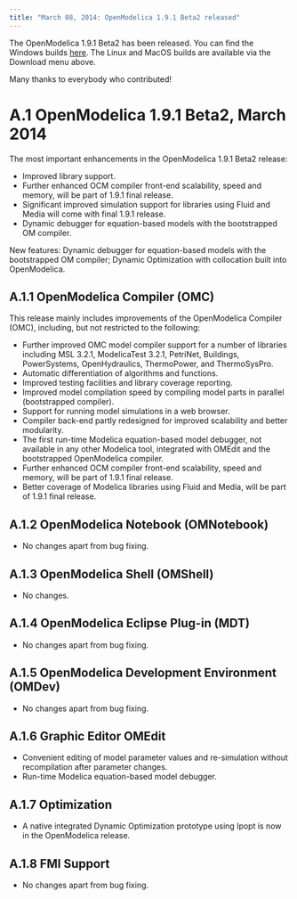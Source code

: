 ```yaml
---
title: "March 08, 2014: OpenModelica 1.9.1 Beta2 released"
---
```

<p>The OpenModelica 1.9.1 Beta2 has been released. You can find the Windows builds&nbsp;<a href="https://build.openmodelica.org/omc/builds/windows/releases/1.9.1/beta2" target="_blank">here</a>. The Linux and MacOS builds are available via the Download menu above.</p>
<p>Many thanks to everybody who contributed!</p>
<h1><span lang="SV">A.1<span style="font: 7pt;"> </span></span><span lang="SV">OpenModelica 1.9.1 Beta2, March 2014</span></h1>
<p>The most important enhancements in the OpenModelica 1.9.1 Beta2 release:</p>
<ul>
<li>Improved library support.</li>
<li>Further enhanced OCM compiler front-end scalability, speed and memory, will be part of 1.9.1 final release.</li>
<li>Significant improved simulation support for libraries using Fluid and Media will come with final 1.9.1 release.</li>
<li>Dynamic debugger for equation-based models with the bootstrapped OM compiler.</li>
</ul>
<div>New features: Dynamic debugger for equation-based models with the bootstrapped OM compiler; Dynamic Optimization with collocation built into OpenModelica.</div>
<h2><span lang="SV">A.1.1<span style="font: 7pt;"> </span></span><span lang="SV">OpenModelica Compiler (OMC)</span></h2>
<p>This release mainly includes improvements of the OpenModelica Compiler (OMC), including, but not restricted to the following:</p>
<ul>
<li>Further improved OMC model compiler support for a number of libraries including MSL 3.2.1, ModelicaTest 3.2.1, PetriNet, Buildings, PowerSystems, OpenHydraulics, ThermoPower, and ThermoSysPro.</li>
<li>Automatic differentiation of algorithms and functions.</li>
<li>Improved testing facilities and library coverage reporting.</li>
<li>Improved model compilation speed by compiling model parts in parallel (bootstrapped compiler).</li>
<li>Support for running model simulations in a web browser.</li>
<li>Compiler back-end partly redesigned for improved scalability and better modularity.</li>
<li>The first run-time Modelica equation-based model debugger, not available in any other Modelica tool, integrated with OMEdit and the bootstrapped OpenModelica compiler.</li>
<li>Further enhanced OCM compiler front-end scalability, speed and memory, will be part of 1.9.1 final release.</li>
<li>Better coverage of Modelica libraries using Fluid and Media, will be part of 1.9.1 final release.</li>
</ul>
<h2><span lang="SV">A.1.2<span style="font: 7pt;"> </span></span><span lang="SV">OpenModelica Notebook (OMNotebook)</span></h2>
<ul>
<li>No changes apart from bug fixing.</li>
</ul>
<h2><span lang="SV">A.1.3<span style="font: 7pt;"> </span></span><span lang="SV">OpenModelica Shell (OMShell)</span></h2>
<ul>
<li>No changes.</li>
</ul>
<h2>A.1.4<span style="font: 7pt;"> </span>OpenModelica Eclipse Plug-in (MDT)</h2>
<ul>
<li>No changes apart from bug fixing.</li>
</ul>
<h2><span lang="SV">A.1.5<span style="font: 7pt;"> </span></span><span lang="SV">OpenModelica Development Environment (OMDev)</span></h2>
<ul>
<li>No changes apart from bug fixing.</li>
</ul>
<h2><span lang="SV">A.1.6<span style="font: 7pt;"> </span></span><span lang="SV">Graphic Editor OMEdit</span></h2>
<ul>
<li>Convenient editing of model parameter values and re-simulation without recompilation after parameter changes.</li>
<li>Run-time Modelica equation-based model debugger.</li>
</ul>
<h2><span lang="SV">A.1.7<span style="font: 7pt;"> </span></span><span lang="SV">Optimization</span></h2>
<ul>
<li>A native integrated Dynamic Optimization prototype using Ipopt is now in the OpenModelica release.</li>
</ul>
<h2><span lang="SV">A.1.8<span style="font: 7pt;"> </span></span><span lang="SV">FMI Support</span></h2>
<ul>
<li>No changes apart from bug fixing.</li>
</ul>